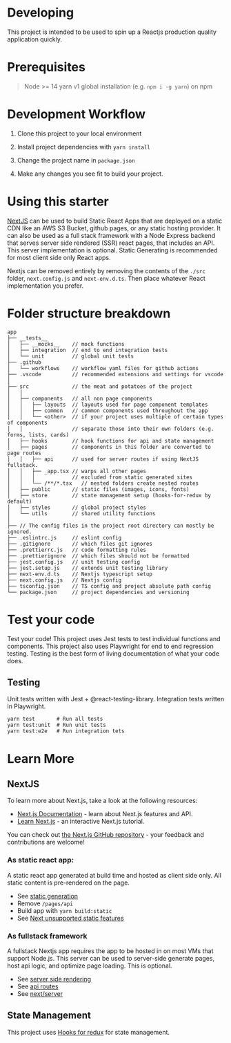 # Developing

This project is intended to be used to spin up a Reactjs production quality application quickly.

# Prerequisites

> Node >= 14
> yarn v1 global installation (e.g. `npm i -g yarn`) on npm

# Development Workflow

1. Clone this project to your local environment

2. Install project dependencies with `yarn install`

3. Change the project name in `package.json`

4. Make any changes you see fit to build your project.

# Using this starter

[NextJS](https://nextjs.org/) can be used to build Static React Apps that are deployed on a static CDN like an AWS S3 Bucket, github pages, or any static hosting provider. It can also be used as a full stack framework with a Node Express backend that serves server side rendered (SSR) react pages, that includes an API. This server implementation is optional. Static Generating is recommended for most client side only React apps.

Nextjs can be removed entirely by removing the contents of the `./src` folder, `next.config.js` and `next-env.d.ts`. Then place whatever React implementation you prefer.

# Folder structure breakdown

```
app
├── __tests__
│   ├── __mocks__    // mock functions
│   ├── integration  // end to end integration tests
│   └── unit         // global unit tests
├── .github  
│   └── workflows    // workflow yaml files for github actions
├── .vscode          // recommended extensions and settings for vscode
│
├── src              // the meat and potatoes of the project
│   │
│   ├── components   // all non page components
│   │   ├── layouts  // layouts used for page component templates
│   │   ├── common   // common components used throughout the app
│   │   └── <other>  // if your project uses multiple of certain types of components
│   │                // separate those into their own folders (e.g. forms, lists, cards)
│   ├── hooks        // hook functions for api and state management
│   ├── pages        // components in this folder are converted to page routes
│   │   ├── api      // used for server routes if using NextJS fullstack.
│   │   ├── _app.tsx // warps all other pages
│   │   │            // excluded from static generated sites  
│   │   └── /**/*.tsx   // nested folders create nested routes
│   ├── public       // static files (images, icons, fonts)
│   ├── store        // state management setup (hooks-for-redux by default)
│   ├── styles       // global project styles
│   └── utils        // shared utility functions
│
├── // The config files in the project root directory can mostly be ignored.
├── .eslintrc.js     // eslint config
├── .gitignore       // which files git ignores
├── .prettierrc.js   // code formatting rules
├── .prettierignore  // which files should not be formatted
├── jest.config.js   // unit testing config
├── jest.setup.js    // extends unit testing library
├── next-env.d.ts    // Nextjs typescript setup
├── next.config.js   // Nextjs config
├── tsconfig.json    // TS config and project absolute path config
└── package.json     // project dependencies and versioning
```

<!-- TODO: add development workflow here -->

# Test your code

Test your code! This project uses Jest tests to test individual functions and components.
This project also uses Playwright for end to end regression testing. Testing is the best form of living documentation of what your code does.

## Testing

Unit tests written with Jest + @react-testing-library.
Integration tests written in Playwright.

```
yarn test       # Run all tests
yarn test:unit  # Run unit tests
yarn test:e2e   # Run integration tets
```

# Learn More

## NextJS

To learn more about Next.js, take a look at the following resources:

- [Next.js Documentation](https://nextjs.org/docs) - learn about Next.js features and API.
- [Learn Next.js](https://nextjs.org/learn) - an interactive Next.js tutorial.

You can check out [the Next.js GitHub repository](https://github.com/vercel/next.js/) - your feedback and contributions are welcome!

### As static react app:

A static react app generated at build time and hosted as client side only. All static content is pre-rendered on the page.

- See [static generation](https://nextjs.org/docs/basic-features/pages#static-generation-recommended)
- Remove `/pages/api`
- Build app with `yarn build:static`
- See [Next unsupported static features](https://nextjs.org/docs/advanced-features/static-html-export#unsupported-features)

### As fullstack framework

A fullstack Nextjs app requires the app to be hosted in on most VMs that support Node.js. This server can be used to
server-side generate pages, host api logic, and optimize page loading. This is optional.

- See [server side rendering](https://nextjs.org/docs/basic-features/data-fetching/get-server-side-props)
- See [api routes](https://nextjs.org/docs/api-routes/introduction)
- See [next/server](https://nextjs.org/docs/api-reference/next/server)

## State Management

This project uses [Hooks for redux](https://github.com/generalui/hooks-for-redux) for state management.
